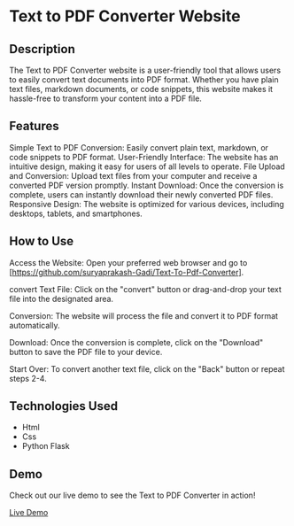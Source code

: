 # Text to PDF Converter Website

## Description
The Text to PDF Converter website is a user-friendly tool that allows users to easily convert text documents into PDF format. Whether you have plain text files, markdown documents, or code snippets, this website makes it hassle-free to transform your content into a PDF file.


## Features

Simple Text to PDF Conversion: Easily convert plain text, markdown, or code snippets to PDF format.
User-Friendly Interface: The website has an intuitive design, making it easy for users of all levels to operate.
File Upload and Conversion: Upload text files from your computer and receive a converted PDF version promptly.
Instant Download: Once the conversion is complete, users can instantly download their newly converted PDF files.
Responsive Design: The website is optimized for various devices, including desktops, tablets, and smartphones.
## How to Use
Access the Website: Open your preferred web browser and go to [https://github.com/suryaprakash-Gadi/Text-To-Pdf-Converter].

convert Text File: Click on the "convert" button or drag-and-drop your text file into the designated area.

Conversion: The website will process the file and convert it to PDF format automatically.

Download: Once the conversion is complete, click on the "Download" button to save the PDF file to your device.

Start Over: To convert another text file, click on the "Back" button or repeat steps 2-4.


## Technologies Used
- Html
- Css
- Python Flask

## Demo

Check out our live demo to see the Text to PDF Converter in action!

[Live Demo](https://github.com/suryaprakash-Gadi/Text-To-Pdf-Converter/assets/105710300/0c922b0b-0566-4a34-b248-c079bbb93444)
